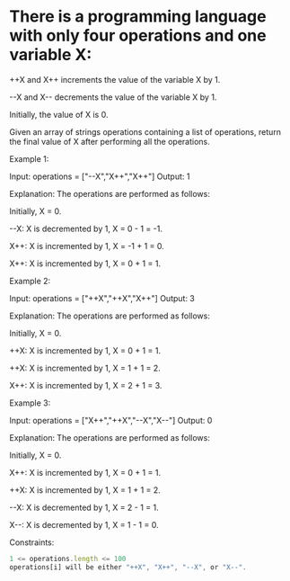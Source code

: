 # There is a programming language with only four operations and one variable X:

++X and X++ increments the value of the variable X by 1.

--X and X-- decrements the value of the variable X by 1.

Initially, the value of X is 0.

Given an array of strings operations containing a list of operations, return the final value of X after performing all the operations.

 

Example 1:

Input: operations = ["--X","X++","X++"]
Output: 1

Explanation: The operations are performed as follows:

Initially, X = 0.

--X: X is decremented by 1, X =  0 - 1 = -1.

X++: X is incremented by 1, X = -1 + 1 =  0.

X++: X is incremented by 1, X =  0 + 1 =  1.


Example 2:

Input: operations = ["++X","++X","X++"]
Output: 3

Explanation: The operations are performed as follows:

Initially, X = 0.

++X: X is incremented by 1, X = 0 + 1 = 1.

++X: X is incremented by 1, X = 1 + 1 = 2.

X++: X is incremented by 1, X = 2 + 1 = 3.


Example 3:

Input: operations = ["X++","++X","--X","X--"]
Output: 0

Explanation: The operations are performed as follows:

Initially, X = 0.

X++: X is incremented by 1, X = 0 + 1 = 1.

++X: X is incremented by 1, X = 1 + 1 = 2.

--X: X is decremented by 1, X = 2 - 1 = 1.

X--: X is decremented by 1, X = 1 - 1 = 0.
 

Constraints:
```js
1 <= operations.length <= 100
operations[i] will be either "++X", "X++", "--X", or "X--".